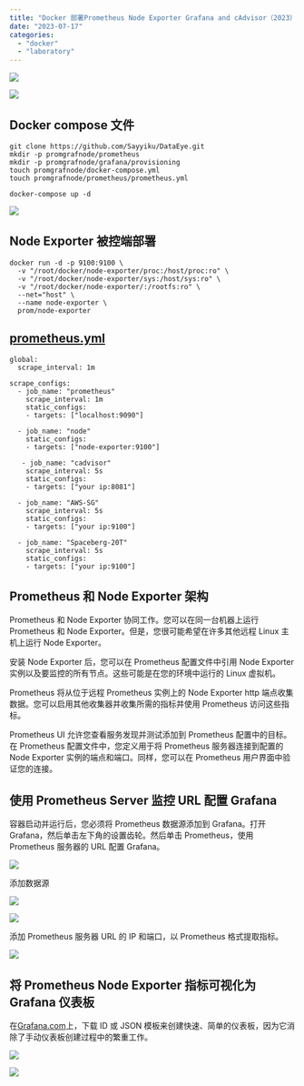 ```yaml
---
title: "Docker 部署Prometheus Node Exporter Grafana and cAdvisor（2023）"
date: "2023-07-17"
categories: 
  - "docker"
  - "laboratory"
---
```


![](https://catcat.blog/wp-content/uploads/2023/07/image-33-1024x514.png)

![](https://catcat.blog/wp-content/uploads/2023/07/image-34-1024x517.png)

## Docker compose 文件

```
git clone https://github.com/Sayyiku/DataEye.git
mkdir -p promgrafnode/prometheus
mkdir -p promgrafnode/grafana/provisioning
touch promgrafnode/docker-compose.yml
touch promgrafnode/prometheus/prometheus.yml

docker-compose up -d
```

![](https://catcat.blog/wp-content/uploads/2023/07/image-35-1024x259.png)

## Node Exporter 被控端部署

```
docker run -d -p 9100:9100 \
  -v "/root/docker/node-exporter/proc:/host/proc:ro" \
  -v "/root/docker/node-exporter/sys:/host/sys:ro" \
  -v "/root/docker/node-exporter/:/rootfs:ro" \
  --net="host" \
  --name node-exporter \
  prom/node-exporter
```

## [prometheus.yml](https://github.com/Sayyiku/DataEye/commit/2e3ab0e9609afb9f32b262fbeeb68589edfea193)

```
global: 
  scrape_interval: 1m

scrape_configs: 
  - job_name: "prometheus" 
    scrape_interval: 1m 
    static_configs: 
    - targets: ["localhost:9090"]

  - job_name: "node" 
    static_configs: 
    - targets: ["node-exporter:9100"]
    
   - job_name: "cadvisor" 
    scrape_interval: 5s 
    static_configs: 
    - targets: ["your ip:8081"]
  
  - job_name: "AWS-SG" 
    scrape_interval: 5s 
    static_configs: 
    - targets: ["your ip:9100"]
  
  - job_name: "Spaceberg-20T"   
    scrape_interval: 5s 
    static_configs: 
    - targets: ["your ip:9100"]
```

## Prometheus 和 Node Exporter 架构

Prometheus 和 Node Exporter 协同工作。您可以在同一台机器上运行 Prometheus 和 Node Exporter。但是，您很可能希望在许多其他远程 Linux 主机上运行 Node Exporter。

安装 Node Exporter 后，您可以在 Prometheus 配置文件中引用 Node Exporter 实例以及要监控的所有节点。这些可能是在您的环境中运行的 Linux 虚拟机。

Prometheus 将从位于远程 Prometheus 实例上的 Node Exporter http 端点收集数据。您可以启用其他收集器并收集所需的指标并使用 Prometheus 访问这些指标。

Prometheus UI 允许您查看服务发现并测试添加到 Prometheus 配置中的目标。在 Prometheus 配置文件中，您定义用于将 Prometheus 服务器连接到配置的 Node Exporter 实例的端点和端口。同样，您可以在 Prometheus 用户界面中验证您的连接。

## 使用 Prometheus Server 监控 URL 配置 Grafana

容器启动并运行后，您必须将 Prometheus 数据源添加到 Grafana。打开 Grafana，然后单击左下角的设置齿轮。然后单击 Prometheus，使用 Prometheus 服务器的 URL 配置 Grafana。

![](https://catcat.blog/wp-content/uploads/2023/07/image-36-1024x520.png)

添加数据源

![](https://catcat.blog/wp-content/uploads/2023/07/image-37-1024x186.png)

![](https://catcat.blog/wp-content/uploads/2023/07/image-38-1024x463.png)

添加 Prometheus 服务器 URL 的 IP 和端口，以 Prometheus 格式提取指标。

![](https://catcat.blog/wp-content/uploads/2023/07/image-39-1024x731.png)

## 将 Prometheus Node Exporter 指标可视化为 Grafana 仪表板

在[Grafana.com](http://grafana.com/)上，下载 ID 或 JSON 模板来创建快速、简单的仪表板，因为它消除了手动仪表板创建过程中的繁重工作。

![](https://catcat.blog/wp-content/uploads/2023/07/image-40-1024x516.png)

![](https://catcat.blog/wp-content/uploads/2023/10/image-174.png)
